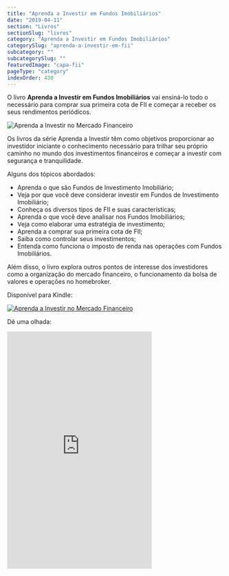 ```yaml
---
title: "Aprenda a Investir em Fundos Imobiliários"
date: "2019-04-11"
section: "Livros"
sectionSlug: "livros"
category: "Aprenda a Investir em Fundos Imobiliários"
categorySlug: "aprenda-a-investir-em-fii"
subcategory: ""
subcategorySlug: ""
featuredImage: "capa-fii"
pageType: "category"
indexOrder: 430
---
```


O livro **Aprenda a Investir em Fundos Imobiliários** vai ensiná-lo todo o necessário para comprar sua primeira cota de FII e começar a receber os seus rendimentos periódicos.

![Aprenda a Investir no Mercado Financeiro](../img/capa-fii.jpg)

 Os livros da série Aprenda a Investir têm como objetivos proporcionar ao investidor iniciante o conhecimento necessário para trilhar seu próprio caminho no mundo dos investimentos financeiros e começar a investir com segurança e tranquilidade.
 
 Alguns dos tópicos abordados:

- Aprenda o que são Fundos de Investimento Imobiliário;
- Veja por que você deve considerar investir em Fundos de Investimento Imobiliário;
- Conheça os diversos tipos de FII e suas características;
- Aprenda o que você deve analisar nos Fundos Imobiliários;
- Veja como elaborar uma estratégia de investimento;
- Aprenda a comprar sua primeira cota de FII;
- Saiba como controlar seus investimentos;
- Entenda como funciona o imposto de renda nas operações com Fundos Imobiliários. 

Além disso, o livro explora outros pontos de interesse dos investidores como a organização do mercado financeiro, o funcionamento da bolsa de valores e operações no homebroker.

Disponível para Kindle:



[![Aprenda a Investir no Mercado Financeiro](../img/kindle.jpg)](https://www.amazon.com.br/Aprenda-Investir-em-Fundos-Imobiliários-ebook/dp/B07WJYKLYX)


Dê uma olhada:


<div class="iframe-container">

<iframe class="aligncenter" type="text/html" allowfullscreen="" style="max-width:100%" src="https://ler.amazon.com.br/kp/card?asin=B07WJYKLYX&amp;preview=inline&amp;linkCode=kpe&amp;ref_=cm_sw_r_kb_dp_OZAzDb1N7N7ZJ" width="336" height="550" frameborder="0"></iframe>
</div>